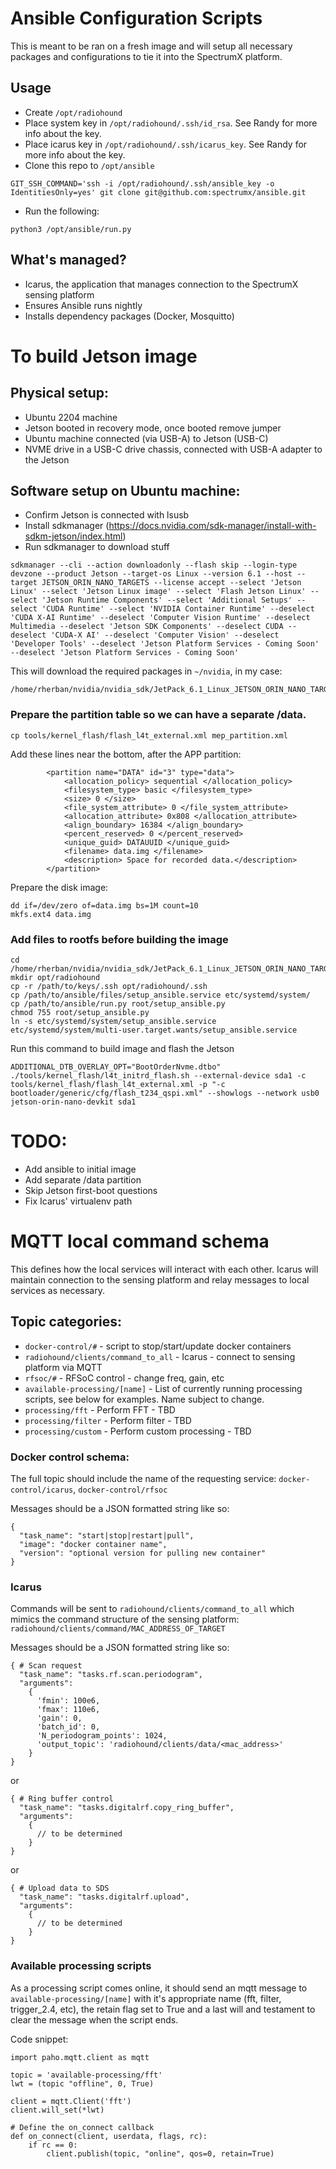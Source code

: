 # Ansible Configuration Scripts
This is meant to be ran on a fresh image and will setup all necessary packages and configurations to tie it into the SpectrumX platform.  

## Usage

- Create `/opt/radiohound`
- Place system key in `/opt/radiohound/.ssh/id_rsa`.  See Randy for more info about the key.
- Place icarus key in `/opt/radiohound/.ssh/icarus_key`.  See Randy for more info about the key.
- Clone this repo to `/opt/ansible`
```
GIT_SSH_COMMAND='ssh -i /opt/radiohound/.ssh/ansible_key -o IdentitiesOnly=yes' git clone git@github.com:spectrumx/ansible.git
```
- Run the following:
```
python3 /opt/ansible/run.py
```


## What's managed?
- Icarus, the application that manages connection to the SpectrumX sensing platform
- Ensures Ansible runs nightly
- Installs dependency packages (Docker, Mosquitto)



# To build Jetson image

## Physical setup:
- Ubuntu 2204 machine
- Jetson booted in recovery mode, once booted remove jumper
- Ubuntu machine connected (via USB-A) to Jetson (USB-C)
- NVME drive in a USB-C drive chassis, connected with USB-A adapter to the Jetson

## Software setup on Ubuntu machine:
- Confirm Jetson is connected with lsusb
- Install sdkmanager (https://docs.nvidia.com/sdk-manager/install-with-sdkm-jetson/index.html)
- Run sdkmanager to download stuff
```
sdkmanager --cli --action downloadonly --flash skip --login-type devzone --product Jetson --target-os Linux --version 6.1 --host --target JETSON_ORIN_NANO_TARGETS --license accept --select 'Jetson Linux' --select 'Jetson Linux image' --select 'Flash Jetson Linux' --select 'Jetson Runtime Components' --select 'Additional Setups' --select 'CUDA Runtime' --select 'NVIDIA Container Runtime' --deselect 'CUDA X-AI Runtime' --deselect 'Computer Vision Runtime' --deselect Multimedia --deselect 'Jetson SDK Components' --deselect CUDA --deselect 'CUDA-X AI' --deselect 'Computer Vision' --deselect 'Developer Tools' --deselect 'Jetson Platform Services - Coming Soon' --deselect 'Jetson Platform Services - Coming Soon'
```

This will download the required packages in `~/nvidia`, in my case:
```
/home/rherban/nvidia/nvidia_sdk/JetPack_6.1_Linux_JETSON_ORIN_NANO_TARGETS/Linux_for_Tegra
```

### Prepare the partition table so we can have a separate /data.
```
cp tools/kernel_flash/flash_l4t_external.xml mep_partition.xml
```
Add these lines near the bottom, after the APP partition:
```
        <partition name="DATA" id="3" type="data">
            <allocation_policy> sequential </allocation_policy>
            <filesystem_type> basic </filesystem_type>
            <size> 0 </size>
            <file_system_attribute> 0 </file_system_attribute>
            <allocation_attribute> 0x808 </allocation_attribute>
            <align_boundary> 16384 </align_boundary>
            <percent_reserved> 0 </percent_reserved>
            <unique_guid> DATAUUID </unique_guid>
            <filename> data.img </filename>
            <description> Space for recorded data.</description>
        </partition>
```
Prepare the disk image:
```
dd if=/dev/zero of=data.img bs=1M count=10 
mkfs.ext4 data.img  
```

### Add files to rootfs before building the image
```
cd /home/rherban/nvidia/nvidia_sdk/JetPack_6.1_Linux_JETSON_ORIN_NANO_TARGETS/Linux_for_Tegra/rootfs
mkdir opt/radiohound
cp -r /path/to/keys/.ssh opt/radiohound/.ssh
cp /path/to/ansible/files/setup_ansible.service etc/systemd/system/
cp /path/to/ansible/run.py root/setup_ansible.py
chmod 755 root/setup_ansible.py
ln -s etc/systemd/system/setup_ansible.service etc/systemd/system/multi-user.target.wants/setup_ansible.service
```


Run this command to build image and flash the Jetson

```
ADDITIONAL_DTB_OVERLAY_OPT="BootOrderNvme.dtbo" ./tools/kernel_flash/l4t_initrd_flash.sh --external-device sda1 -c tools/kernel_flash/flash_l4t_external.xml -p "-c bootloader/generic/cfg/flash_t234_qspi.xml" --showlogs --network usb0 jetson-orin-nano-devkit sda1
```


# TODO:
- Add ansible to initial image
- Add separate /data partition
- Skip Jetson first-boot questions
- Fix Icarus' virtualenv path






# MQTT local command schema
This defines how the local services will interact with each other. Icarus will maintain connection to the sensing platform and relay messages to local services as necessary.  

## Topic categories:
- `docker-control/#` - script to stop/start/update docker containers
- `radiohound/clients/command_to_all` - Icarus - connect to sensing platform via MQTT
- `rfsoc/#` - RFSoC control - change freq, gain, etc
- `available-processing/[name]` - List of currently running processing scripts, see below for examples.  Name subject to change.
- `processing/fft` - Perform FFT - TBD
- `processing/filter` - Perform filter - TBD
- `processing/custom` - Perform custom processing - TBD


### Docker control schema:
The full topic should include the name of the requesting service: `docker-control/icarus`, `docker-control/rfsoc`

Messages should be a JSON formatted string like so:
```
{
  "task_name": "start|stop|restart|pull",
  "image": "docker container name",
  "version": "optional version for pulling new container"
}
```

### Icarus
Commands will be sent to `radiohound/clients/command_to_all` which mimics the command structure of the sensing platform: `radiohound/clients/command/MAC_ADDRESS_OF_TARGET`

Messages should be a JSON formatted string like so:
```
{ # Scan request
  "task_name": "tasks.rf.scan.periodogram",
  "arguments": 
    {
      'fmin': 100e6,
      'fmax': 110e6,
      'gain': 0,
      'batch_id': 0,
      'N_periodogram_points': 1024,
      'output_topic': 'radiohound/clients/data/<mac_address>'
    }
}
```
or
```
{ # Ring buffer control
  "task_name": "tasks.digitalrf.copy_ring_buffer",
  "arguments": 
    {
      // to be determined
    }
}
```
or
```
{ # Upload data to SDS
  "task_name": "tasks.digitalrf.upload",
  "arguments": 
    {
      // to be determined
    }
}
```


### Available processing scripts
As a processing script comes online, it should send an mqtt message to `available-processing/[name]` with it's appropriate name (fft, filter, trigger_2.4, etc), the retain flag set to True and a last will and testament to clear the message when the script ends.

Code snippet:
```
import paho.mqtt.client as mqtt

topic = 'available-processing/fft'
lwt = (topic "offline", 0, True)

client = mqtt.Client('fft')
client.will_set(*lwt)

# Define the on_connect callback
def on_connect(client, userdata, flags, rc):
    if rc == 0:
        client.publish(topic, "online", qos=0, retain=True)


